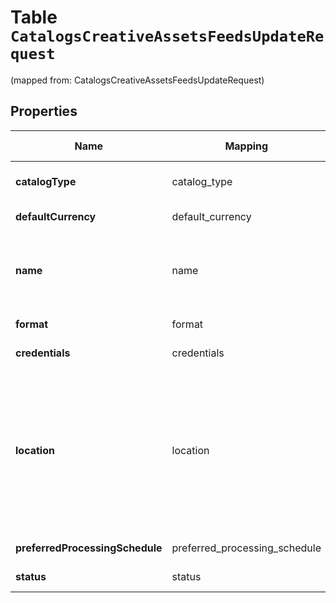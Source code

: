 
# Table `CatalogsCreativeAssetsFeedsUpdateRequest`
(mapped from: CatalogsCreativeAssetsFeedsUpdateRequest)

## Properties
Name | Mapping | SQL Type | Default | Type | Description | Notes
---- | ------- | -------- | ------- | ---- | ----------- | -----
**catalogType** | catalog_type | long NOT NULL |  | [**CatalogsType**](CatalogsType.md) |  |  [foreignkey]
**defaultCurrency** | default_currency | long |  | [**NullableCurrency**](NullableCurrency.md) |  |  [optional] [foreignkey]
**name** | name | text |  | **kotlin.String** | A human-friendly name associated to a given feed. |  [optional]
**format** | format | long |  | [**CatalogsFormat**](CatalogsFormat.md) |  |  [optional] [foreignkey]
**credentials** | credentials | long |  | [**CatalogsFeedCredentials**](CatalogsFeedCredentials.md) |  |  [optional] [foreignkey]
**location** | location | text |  | **kotlin.String** | The URL where a feed is available for download. This URL is what Pinterest will use to download a feed for processing. |  [optional]
**preferredProcessingSchedule** | preferred_processing_schedule | long |  | [**CatalogsFeedProcessingSchedule**](CatalogsFeedProcessingSchedule.md) |  |  [optional] [foreignkey]
**status** | status | long |  | [**CatalogsStatus**](CatalogsStatus.md) |  |  [optional] [foreignkey]










